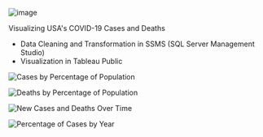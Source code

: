 ![image](https://user-images.githubusercontent.com/126218708/225135497-8f4620cc-4604-4292-8657-df560c0aad4b.png)

Visualizing USA's COVID-19 Cases and Deaths
* Data Cleaning and Transformation in SSMS (SQL Server Management Studio)
* Visualization in Tableau Public

![Cases by Percentage of Population](https://user-images.githubusercontent.com/126218708/222938528-ff54f540-381a-48f6-899d-9dcde826bd72.jpg)

![Deaths by Percentage of Population](https://user-images.githubusercontent.com/126218708/222938535-36e592ae-18c3-4d6c-8490-d516b714060f.jpg)

![New Cases and Deaths Over Time](https://user-images.githubusercontent.com/126218708/222938542-7cb5fd24-998f-4cc1-9c35-0341163d11c5.jpg)

![Percentage of Cases by Year](https://user-images.githubusercontent.com/126218708/222938544-e2d8f5ef-49a9-49f5-a3b4-083785351736.jpg)
